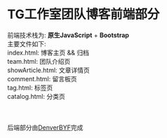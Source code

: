 # TG工作室团队博客前端部分
前端技术栈为: **原生JavaScript** + **Bootstrap**<br/>
主要文件如下:<br/>
index.html: 博客主页 && 归档<br/>
team.html: 团队介绍页<br/>
showArticle.html: 文章详情页<br/>
comment.html: 留言板页<br/>
tag.html: 标签页<br/>
catalog.html: 分类页<br/>
<br/><br/><br/>
后端部分由[DenverBYF](https://github.com/DenverBYF)完成



